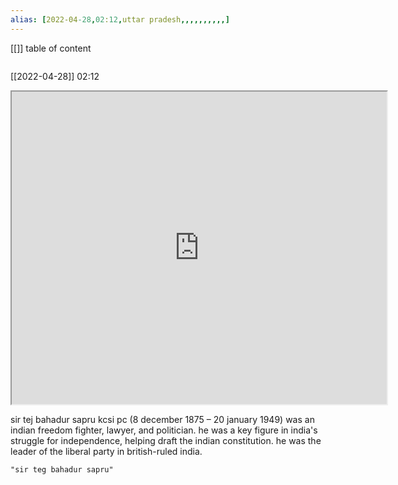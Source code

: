 ```yaml
---
alias: [2022-04-28,02:12,uttar pradesh,,,,,,,,,,]
---
```

[[]]
table of content
```toc
```

[[2022-04-28]] 02:12

<iframe src="https://www.wikiwand.com/en/Tej_Bahadur_Sapru" width="600" height="500" ></iframe>

sir tej bahadur sapru kcsi pc (8 december 1875 –  20 january 1949) was an indian freedom fighter, lawyer, and politician. he was a key figure in india's struggle for independence, helping draft the indian constitution. he was the leader of the liberal party in british-ruled india.
```query
"sir teg bahadur sapru"
```